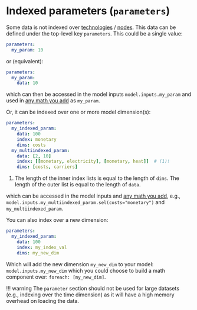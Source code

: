 # Indexed parameters (`parameters`)

Some data is not indexed over [technologies](techs.md) / [nodes](nodes.md).
This data can be defined under the top-level key `parameters`.
This could be a single value:

```yaml
parameters:
  my_param: 10
```

or (equivalent):

```yaml
parameters:
  my_param:
    data: 10
```

which can then be accessed in the model inputs `model.inputs.my_param` and used in [any math you add](../user_defined_math/index.md) as `my_param`.

Or, it can be indexed over one or more model dimension(s):

```yaml
parameters:
  my_indexed_param:
    data: 100
    index: monetary
    dims: costs
  my_multiindexed_param:
    data: [2, 10]
    index: [[monetary, electricity], [monetary, heat]]  # (1)!
    dims: [costs, carriers]
```

1. The length of the inner index lists is equal to the length of `dims`.
The length of the outer list is equal to the length of `data`.

which can be accessed in the model inputs and [any math you add](../user_defined_math/index.md), e.g., `model.inputs.my_multiindexed_param.sel(costs="monetary")` and `my_multiindexed_param`.

You can also index over a new dimension:

```yaml
parameters:
  my_indexed_param:
    data: 100
    index: my_index_val
    dims: my_new_dim
```

Which will add the new dimension `my_new_dim` to your model: `model.inputs.my_new_dim` which you could choose to build a math component over:
`foreach: [my_new_dim]`.

!!! warning
    The `parameter` section should not be used for large datasets (e.g., indexing over the time dimension) as it will have a high memory overhead on loading the data.
